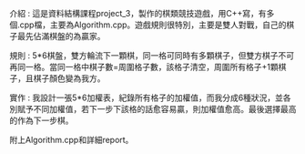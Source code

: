 <p>介紹 : 這是資料結構課程project_3，製作的棋類競技遊戲，用C++寫，有多個.cpp檔，主要為Algorithm.cpp。遊戲規則很特別，主要是雙人對戰，自己的棋子最先佔滿棋盤的為贏家。<p>
<p>規則 : 5*6棋盤，雙方輪流下一顆棋，同一格可同時有多顆棋子，但雙方棋子不可再同一格。當同一格中棋子數=周圍格子數，該格子清空，周圍所有格子+1顆棋子，且棋子顏色變為我方。<p>
<p>實作 : 我設計一張5*6加權表，紀錄所有格子的加權值，而我分成6種狀況，並各別賦予不同加權值，若下一步下該格的話愈容易贏，則加權值愈高。最後選擇最高的作為下一步棋。<p>
<p>附上Algorithm.cpp和詳細report。<p>
